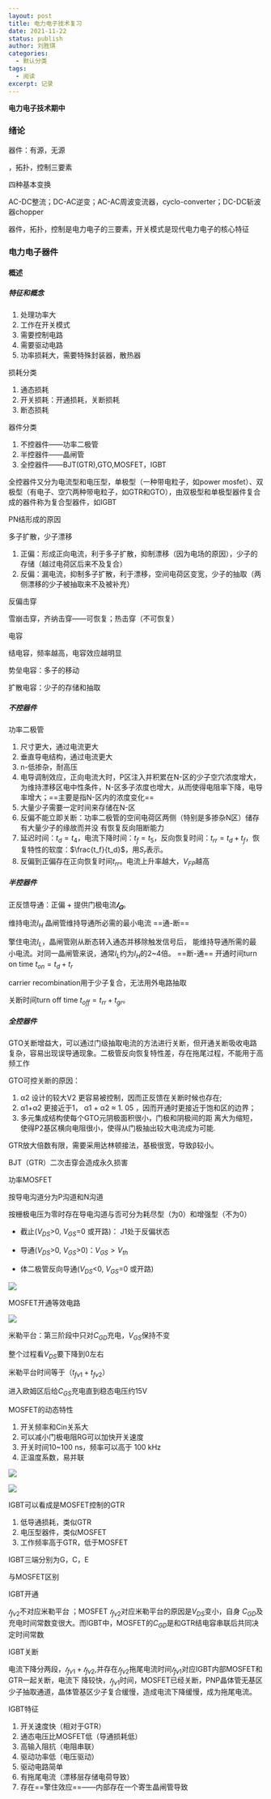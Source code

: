 ```yaml
---
layout: post
title: 电力电子技术复习
date: 2021-11-22
status: publish
author: 刘胜琪
categories: 
  - 默认分类
tags: 
  - 阅读
excerpt: 记录
---
```


**电力电子技术期中**

### 绪论

器件：有源，无源

，拓扑，控制三要素

四种基本变换

AC-DC整流；DC-AC逆变；AC-AC周波变流器，cyclo-converter；DC-DC斩波器chopper

器件，拓扑，控制是电力电子的三要素，开关模式是现代电力电子的核心特征



### 电力电子器件

#### 概述

##### 特征和概念

1. 处理功率大
2. 工作在开关模式
3. 需要控制电路
4. 需要驱动电路
5. 功率损耗大，需要特殊封装器，散热器

损耗分类

1. 通态损耗
2. 开关损耗：开通损耗，关断损耗
3. 断态损耗

器件分类

1. 不控器件——功率二极管
2. 半控器件——晶闸管
3. 全控器件——BJT(GTR),GTO,MOSFET，IGBT

全控器件又分为电流型和电压型，单极型（一种带电粒子，如power mosfet）、双极型（有电子、空穴两种带电粒子，如GTR和GTO），由双极型和单极型器件复合成的器件称为复合型器件，如IGBT

PN结形成的原因

多子扩散，少子漂移

1. 正偏：形成正向电流，利于多子扩散，抑制漂移（因为电场的原因），少子的存储（越过电荷区后来不及复合）
2. 反偏：漏电流，抑制多子扩散，利于漂移，空间电荷区变宽，少子的抽取（两侧漂移的少子被抽取来不及被补充）

反偏击穿

雪崩击穿，齐纳击穿——可恢复；热击穿（不可恢复）

电容

结电容，频率越高，电容效应越明显

势垒电容：多子的移动

扩散电容：少子的存储和抽取

##### 不控器件

功率二极管

1. 尺寸更大，通过电流更大
2. 垂直导电结构，通过电流更大
3. n-低掺杂，耐高压
4. 电导调制效应，正向电流大时，P区注入并积累在N-区的少子空穴浓度增大，为维持漂移区电中性条件，N-区多子浓度也增大，从而使得电阻率下降，电导率增大；==主要是指N-区内的浓度变化==
5. 大量少子需要一定时间来存储在N-区
6. 反偏不能立即关断：功率二极管的空间电荷区两侧（特别是多掺杂N区）储存有大量少子的缘故而并没 有恢复反向阻断能力
7. 延迟时间：$t_d  = t_4$，电流下降时间：$t_f = t_5$，反向恢复时间：$t_{rr} = t_d+t_f$，恢复特性的软度：$\frac{t_f}{t_d}$，用$S_r$表示。
8. 反偏到正偏存在正向恢复时间$t_{rr}$。电流上升率越大，$V_{FP}$越高

##### 半控器件

正反馈导通：正偏 + 提供门极电流$𝑰_𝐆$。

维持电流$I_H$ 晶闸管维持导通所必需的最小电流 ==通-断==

擎住电流$I_{L}$，晶闸管刚从断态转入通态并移除触发信号后， 能维持导通所需的最小电流。对同一晶闸管来说，通常$I_{L}$约为$I_H$的2~4倍。 ==断-通==
开通时间turn on time $t_{on}=t_d+t_r$

carrier recombination用于少子复合，无法用外电路抽取

关断时间turn off time $t_{off}=t_{rr}+t_{gr}$。

##### 全控器件

GTO关断增益大，可以通过门级抽取电流的方法进行关断，但开通关断吸收电路复杂，容易出现误导通现象。二极管反向恢复特性差，存在拖尾过程，不能用于高频工作

GTO可控关断的原因：

1. α2 设计的较大V2 更容易被控制，因而正反馈在关断时候也存在;
2. α1+α2 更接近于1， α1 + α2 ≈ 1. 05 ，因而开通时更接近于饱和区的边界；
3. 多元集成结构使每个GTO元阴极面积很小，门极和阴极间的距 离大为缩短，使得P2基区横向电阻很小，使得从门极抽出较大电流成为可能.

GTR放大倍数有限，需要采用达林顿接法，基极很宽，导致β较小。

BJT（GTR）二次击穿会造成永久损害

功率MOSFET

按导电沟道分为P沟道和N沟道

按栅极电压为零时存在导电沟道与否可分为耗尽型（为0）和增强型（不为0）

- 截止($V_{DS}$>0, $V_{GS}$=0 或开路)： J1处于反偏状态

- 导通($V_{DS}$>0, $V_{GS}$>0)：$V_{GS} >V_{th}$
- 体二极管反向导通($V_{DS}$<0, $V_{GS}$=0 或开路)

![](2021-11-22-电力电子技术复习.assets/image-20211123162944231.png)

MOSFET开通等效电路

![](2021-11-22-电力电子技术复习.assets/image-20211123165005302.png)

米勒平台：第三阶段中只对$C_{GD}$充电，$V_{GS}$保持不变

整个过程看$V_{DS}$要下降到0左右

米勒平台时间等于（$t_{fv1}+t_{fv2}$）

进入欧姆区后给$C_{GS}$充电直到稳态电压约15V

MOSFET的动态特性

1. 开关频率和Cin关系大
2. 可以减小门极电阻RG可以加快开关速度
3. 开关时间10~100 ns，频率可以高于 100 kHz
4. 正温度系数，易并联

![](2021-11-22-电力电子技术复习.assets/image-20211123165056304.png)

![](2021-11-22-电力电子技术复习.assets/image-20211123165232879.png)

IGBT可以看成是MOSFET控制的GTR

1. 低导通损耗，类似GTR
2. 电压型器件，类似MOSFET
3. 工作频率高于GTR，低于MOSFET

IGBT三端分别为G，C，E

与MOSFET区别

IGBT开通

$𝑡_{fv2}$不对应米勒平台 ；MOSFET $𝑡_{fv2}$对应米勒平台的原因是$V_{DS}$变小，自身 $C_{GD}$及充电时间常数变很大。而IGBT中，MOSFET的$C_{GD}$是和GTR结电容串联后共同决定时间常数

IGBT关断

电流下降分两段，$𝑡_{fv1}+𝑡_{fv2}$,并存在$𝑡_{fv2}$拖尾电流时间$𝑡_{fv1}$对应IGBT内部MOSFET和GTR一起关断，电流下 降较快，$𝑡_{fv1}$时间，MOSFET已经关断，PNP晶体管无基区少子抽取通道，晶体管基区少子复合缓慢，造成电流下降缓慢，成为拖尾电流。

IGBT特征

1. 开关速度快（相对于GTR）
2. 通态电压比MOSFET低（导通损耗低）
3. 高输入阻抗（电阻串联）
4. 驱动功率低（电压驱动）
5. 驱动电路简单
6. 有拖尾电流（漂移层存储电荷导致）
7. 存在==擎住效应==——内部存在一个寄生晶闸管导致

